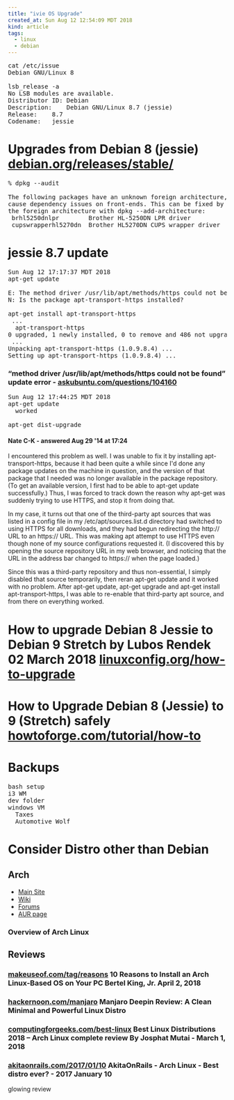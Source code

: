 ```yaml
---
title: "ivie OS Upgrade"
created_at: Sun Aug 12 12:54:09 MDT 2018
kind: article
tags:
  - linux
  - debian
---
```


<pre>
cat /etc/issue
Debian GNU/Linux 8

lsb_release -a
No LSB modules are available.
Distributor ID:	Debian
Description:	Debian GNU/Linux 8.7 (jessie)
Release:	8.7
Codename:	jessie
</pre>

<h1>
  Upgrades from Debian 8 (jessie)
  <a href="https://www.debian.org/releases/stable/amd64/release-notes/ch-upgrading.html" target="_blank">debian.org/releases/stable/</a>
</h1>

<pre>
% dpkg --audit

The following packages have an unknown foreign architecture, which will
cause dependency issues on front-ends. This can be fixed by registering
the foreign architecture with dpkg --add-architecture:
 brhl5250dnlpr        Brother HL-5250DN LPR driver
 cupswrapperhl5270dn  Brother HL5270DN CUPS wrapper driver
</pre>

<h1>jessie 8.7 update</h1>

<pre>
Sun Aug 12 17:17:37 MDT 2018
apt-get update

E: The method driver /usr/lib/apt/methods/https could not be found.
N: Is the package apt-transport-https installed?

apt-get install apt-transport-https
 ...
  apt-transport-https
0 upgraded, 1 newly installed, 0 to remove and 486 not upgraded.
 ...
Unpacking apt-transport-https (1.0.9.8.4) ...
Setting up apt-transport-https (1.0.9.8.4) ...
</pre>

<h3>
  “method driver /usr/lib/apt/methods/https could not be found” update error -
  <a href="https://askubuntu.com/questions/104160/method-driver-usr-lib-apt-methods-https-could-not-be-found-update-error" target="_blank">askubuntu.com/questions/104160</a>
</h3>

<pre>
Sun Aug 12 17:44:25 MDT 2018
apt-get update
  worked

apt-get dist-upgrade
</pre>

<h4>Nate C-K - answered Aug 29 '14 at 17:24</h4>

I encountered this problem as well. I was unable to fix it by installing
apt-transport-https, because it had been quite a while since I'd done
any package updates on the machine in question, and the version of
that package that I needed was no longer available in the package
repository. (To get an available version, I first had to be able to
apt-get update successfully.) Thus, I was forced to track down the reason
why apt-get was suddenly trying to use HTTPS, and stop it from doing that.

In my case, it turns out that one of the third-party apt sources that
was listed in a config file in my /etc/apt/sources.list.d directory had
switched to using HTTPS for all downloads, and they had begun redirecting
the http:// URL to an https:// URL. This was making apt attempt to use
HTTPS even though none of my source configurations requested it. (I
discovered this by opening the source repository URL in my web browser,
and noticing that the URL in the address bar changed to https:// when
the page loaded.)

Since this was a third-party repository and thus non-essential, I simply
disabled that source temporarily, then reran apt-get update and it worked
with no problem. After apt-get update, apt-get upgrade and apt-get install
apt-transport-https, I was able to re-enable that third-party apt source,
and from there on everything worked.

<h1>
  How to upgrade Debian 8 Jessie to Debian 9 Stretch by Lubos Rendek 02 March 2018 
  <a href="https://linuxconfig.org/how-to-upgrade-debian-8-jessie-to-debian-9-stretch" target="_blank">linuxconfig.org/how-to-upgrade</a>
</h1>

<h1>
  How to Upgrade Debian 8 (Jessie) to 9 (Stretch) safely
  <a href="https://www.howtoforge.com/tutorial/how-to-upgrade-debian-8-jessie-to-9-stretch/" target="_blank">howtoforge.com/tutorial/how-to</a>
</h1>

<h1>Backups</h1>

<pre>
bash setup
i3 WM
dev folder
windows VM
  Taxes
  Automotive Wolf
</pre>

<h1>Consider Distro other than Debian</h1>

<h2>Arch</h2>

<ul>
  <li>
    <a href="https://www.archlinux.org/" target="_blank">Main Site</a>
  </li>
  <li>
    <a href="https://wiki.archlinux.org/" target="_blank">Wiki</a>
  </li>
  <li>
    <a href="https://bbs.archlinux.org/" target="_blank">Forums</a>
  </li>
  <li>
    <a href="https://aur.archlinux.org/" target="_blank">AUR page</a>
  </li>
</ul>

<h3>
  Overview of Arch Linux
  <a href="https://wiki.archlinux.org/index.php/Arch_Linux" target="_blank"></a>
</h3>

<h2>Reviews</h2>

<h3>
  <a href="https://www.makeuseof.com/tag/reasons-install-arch-linux/" target="_blank">makeuseof.com/tag/reasons</a>
  10 Reasons to Install an Arch Linux-Based OS on Your PC Bertel King, Jr. April 2, 2018
</h3>

<h3>
  <a href="https://hackernoon.com/manjaro-deepin-review-a-clean-minimal-and-powerful-linux-distro-6c0ccac04cd8" target="_blank">hackernoon.com/manjaro</a>
  Manjaro Deepin Review: A Clean Minimal and Powerful Linux Distro
</h3>

<h3>
  <a href="https://computingforgeeks.com/best-linux-distributions-2018-arch-linux-complete-review/" target="_blank">computingforgeeks.com/best-linux</a>
  Best Linux Distributions 2018 – Arch Linux complete review
  By Josphat Mutai - March 1, 2018
</h3>



<h3>
  <a href="http://www.akitaonrails.com/2017/01/10/arch-linux-best-distro-ever" target="_blank">akitaonrails.com/2017/01/10</a>
  AkitaOnRails - Arch Linux - Best distro ever? - 2017 January 10
</h3>

glowing review

<!--

html boilerplate fragments
<a href="" target="_blank"></a>
<a name=""></a>
<img src="" width="400px">
<img type="image/svg+xml" src="abc.svg" width="400px">
<ul>
  <li></li>
  <li><a href="" target="_blank"></a></li>
</ul>
<pre>
</pre>
<p style="margin-bottom: 2em;"></p>
<hr style="border: 0; height: 3px; background: #333; background-image: linear-gradient(to right, #ccc, #333, #ccc);">
<pre><code>
</code></pre>
<math xmlns='http://www.w3.org/1998/Math/MathML' display='block'>
</math>
-->
